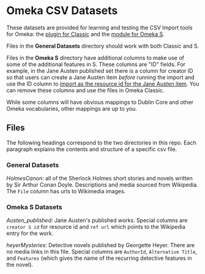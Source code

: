 # Omeka CSV Datasets

These datasets are provided for learning and testing the CSV Import tools for Omeka: the [plugin for Classic](https://omeka.org/classic/plugins/CsvImport/) and the [module for Omeka S](https://omeka.org/s/modules/CSVImport/).

Files in the **General Datasets** directory should work with both Classic and S.

Files in the **Omeka S** directory have additional columns to make use of some of the additional features in S. These columns are "ID" fields. For example, in the Jane Austen published set there is a column for creator ID so that users can create a Jane Austen item *before* running the import and use the ID column to [import as the resource id for the Jane Austen item](https://omeka.org/s/docs/user-manual/modules/csvimport/#column-options). You can remove these columns and use the files in Omeka Classic.

While some columns will have obvious mappings to Dublin Core and other Omeka vocabularies, other mappings are up to you.

## Files

The following headings correspond to the two directories in this repo. Each paragraph explains the contents and structure of a specific csv file.
### General Datasets

*HolmesCanon*: all of the Sherlock Holmes short stories and novels written by Sir Arthur Conan Doyle. Descriptions and media sourced from Wikipedia. The `File` column has urls to Wikimedia images.

### Omeka S Datasets

*Austen_published:* Jane Austen's published works. Special columns are `creator S id` for resource id and `ref url` which points to the Wikipedia entry for the work.

*heyerMysteries*: Detective novels published by Georgette Heyer. There are no media links in this file. Special columns are `AuthorId`, `Alternative Title`, and `Features` (which gives the name of the recurring detective features in the novel).
